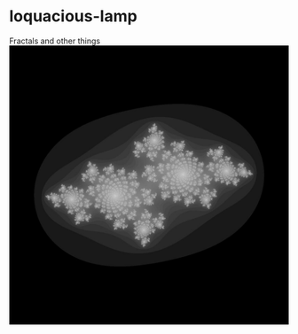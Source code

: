 # loquacious-lamp
Fractals and other things
![alt tag](https://raw.githubusercontent.com/mattyonweb/loquacious-lamp/master/belle_foto/julia_exp2ws.jpg)
